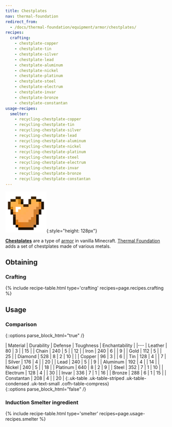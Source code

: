 ```yaml
---
title: Chestplates
nav: thermal-foundation
redirect_from:
  - /docs/thermal-foundation/equipment/armor/chestplates/
recipes:
  crafting:
    - chestplate-copper
    - chestplate-tin
    - chestplate-silver
    - chestplate-lead
    - chestplate-aluminum
    - chestplate-nickel
    - chestplate-platinum
    - chestplate-steel
    - chestplate-electrum
    - chestplate-invar
    - chestplate-bronze
    - chestplate-constantan
usage-recipes:
  smelter:
    - recycling-chestplate-copper
    - recycling-chestplate-tin
    - recycling-chestplate-silver
    - recycling-chestplate-lead
    - recycling-chestplate-aluminum
    - recycling-chestplate-nickel
    - recycling-chestplate-platinum
    - recycling-chestplate-steel
    - recycling-chestplate-electrum
    - recycling-chestplate-invar
    - recycling-chestplate-bronze
    - recycling-chestplate-constantan
---
```


![Chestplates](/assets/images/thermal-foundation/chestplates.gif){:style="height: 128px"}


**[Chestplates](https://minecraft.gamepedia.com/Chestplate)** are a type of
[armor](https://minecraft.gamepedia.com/Armor) in vanilla Minecraft. [Thermal
Foundation](/docs/thermal-foundation/) adds a set of chestplates made of various
metals.


Obtaining
---------

### Crafting
{% include recipe-table.html type='crafting' recipes=page.recipes.crafting %}


Usage
-----

### Comparison
{::options parse_block_html="true" /}
<div class="uk-overflow-container">
| Material | Durability | Defense | Toughness | Enchantability |
|---
| Leather | 80 | 3 | | 15 |
| Chain | 240 | 5 | | 12 |
| Iron | 240 | 6 | | 9 |
| Gold | 112 | 5 | | 25 |
| Diamond | 528 | 8 | 2 | 10 |
|
| Copper | 96 | 3 | | 6 |
| Tin | 128 | 4 | | 7 |
| Silver | 176 | 4 | | 20 |
| Lead | 240 | 5 | | 9 |
| Aluminum | 192 | 4 | | 14 |
| Nickel | 240 | 5 | | 18 |
| Platinum | 640 | 8 | 2 | 9 |
| Steel | 352 | 7 | 1 | 10 |
| Electrum | 128 | 4 | | 30 |
| Invar | 336 | 7 | 1 | 16 |
| Bronze | 288 | 6 | 1 | 15 |
| Constantan | 208 | 4 | | 20 |
{:.uk-table .uk-table-striped .uk-table-condensed .uk-text-small .cofh-table-compress}
</div>
{::options parse_block_html="false" /}

### Induction Smelter ingredient
{% include recipe-table.html type='smelter' recipes=page.usage-recipes.smelter %}
